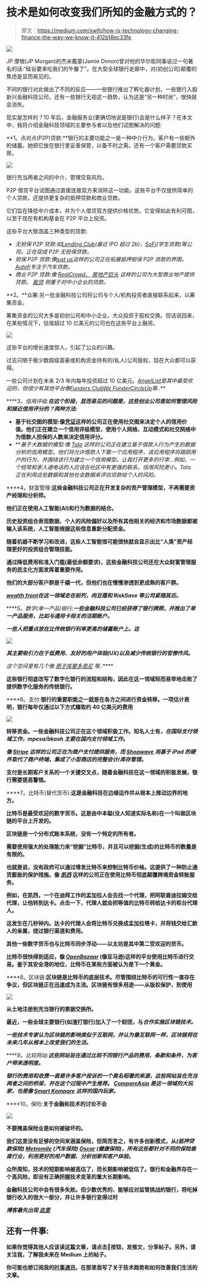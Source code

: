 # 技术是如何改变我们所知的金融方式的？

> 原文：<https://medium.com/swlh/how-is-technology-changing-finance-the-way-we-know-it-412b18ec33fe>

![](img/0a58aedc3c53795d800aae533cd50ebd.png)

JP 摩根(JP Morgan)的杰米戴蒙(Jamie Dimon)曾对他的华尔街同事说过一句著名的话:“硅谷要来吃我们的午餐了”。在大型全球银行走廊中，对(初创公司)颠覆的焦虑是显而易见的。

不同的银行对此做出了不同的反应——一些银行推出了孵化器计划，一些银行入股新兴金融科技公司，还有一些银行无视这一趋势，认为这是“另一种时尚”，很快就会消失。

现实是怎样的？10 年后，金融服务业(更确切地说是银行)会是什么样子？在本文中，我将介绍金融科技领域的主要参与者以及他们试图解决的问题:

**1。点对点(P2P)贷款:**银行的主要功能之一是一种中介行为。客户有一些额外的储蓄。她把它放在银行里妥善保管，以备不时之需。还有一个客户需要贷款买房。

![](img/a598f65f903e7664c8f015e46e474e18.png)

银行充当两者之间的中介，管理交易风险。

P2P 借贷平台试图通过直接连接双方来消除这一功能。这些平台不仅提供简单的个人贷款，还提供更复杂的抵押贷款和商业贷款。

它们旨在降低中介成本，并为个人借贷双方提供价格优势。它变得如此有利可图，以至于现在有机构基金在 P2P 平台上投资。

这些平台大致涵盖三种类型的贷款:

*   *无担保 P2P 贷款:如*[*Lending Club*](http://lendingclub.com/)*(最近 IPO 超过 2b)，*[*SoFi*](https://www.sofi.com/)*(学生贷款)等公司。正在促成 P2P 无担保贷款。*
*   *担保 P2P 贷款:像*[*just us*](http://www.justus.net/)*这样的公司正在拓展抵押担保 P2P 贷款的界限。*[*Autofi*](http://www.autofi.com/)*专注于汽车贷款。*
*   *商业 P2P 贷款:像* [*RealCrowd、*](https://www.realcrowd.com/) [*房地产巨头*](https://www.realtymogul.com/) *这样的公司为大型商业地产提供贷款。* [*能贷*](https://www.ablelending.com/) *侧重于对中小企业的贷款。*

**2。**众筹:另一批金融科技公司将公司与个人/机构投资者直接联系起来，以筹集资金。

筹集资金的公司大多是初创公司和中小企业，大众投资于股权交换。但话说回来，在某些情况下，估值超过 10 亿美元的公司也在这些平台上融资。

![](img/835cd3dd9aac9d36d6603c654b528cf4.png)

这些平台的增长速度惊人，引起了公众的兴趣。

过去只限于极少数超级富豪或机构资金持有的(私人)公司股权，现在大众都可以获得。

一些公司计划在未来 2/3 年内每年投资超过 10 亿美元。[*AngelList*](https://angel.co/)*是其中最受欢迎的，但很少有其他平台像[*Funders Club*](https://fundersclub.com/)*[*We Funder*](https://wefunder.com/)*[*CircleUp*](https://circleup.com/)*等..****

*****3。信用评级:**在这个阶段，显而易见的问题是，这些创业公司是如何管理风险和接近信用评分的？两种方法:***

*   ****基于社交图的模型:像[凭证](http://www.magnifymoney.com/blog/personal-loans/vouch-personal-loan828343728)这样的公司正在使用社交图来决定个人的信用价值。他们正在建立一个信用评级模型，使用个人网络、互动模式和社交网络中为借款人担保的人数来决定信用评分。****
*   ***基于大数据的模型:*像 [Tala](http://www.tala.co) 这样的公司正在建立基于借款人行为产生的数据分析的信用模型。他们将允许借款人下载一个应用程序，该应用程序将跟踪用户的行为，并围绕该行为建立一个信用模型。让我打开更多的行李…例如，一个经常和家人通电话的人应该在社区中有更强的联系，信用风险更小。Tala 正在利用这些数据和其他社会数据来评估贷款给个人的风险。**

****4。财富管理:**这些金融科技公司正在开发复杂的资产管理模型，不再需要资产经理和分析师。**

**他们正在使用人工智能(AI)和行为数据的结合。**

**历史投资组合表现数据、个人的风险偏好以及所有其他相关的经济和市场数据都被输入该系统，人工智能根据这些信息重新分配资金。**

**随着机器不断学习和改进，这些人工智能很可能很快就会显示出比“人类”资产经理更好的投资组合管理技能。**

**通过降低费用和准入门槛(最低余额要求)，这些金融科技公司还在大众财富管理服务的民主化方面发挥着重要作用。**

**他们的大部分客户群是千禧一代，但他们也在慢慢渗透到更成熟的客户群。**

**[*wealth front*](https://www.wealthfront.com/)*在这一领域走在前列，肉豆蔻和 RiskSave 等公司紧随其后。***

*****5。数字(单一产品)银行:**一些金融科技公司已经获得了银行牌照，并推出了单一产品服务，比如与通用卡相关的活期账户。***

***一些人把重点放在比传统银行利率更高的储蓄账户上。这***

***![](img/f2e5c6d2f747353d52811a366c3a08d8.png)***

***其主要吸引力在于低费用、友好的用户体验(UX)以及减少传统银行的官僚作风。***

***这个空间里有几个像 [*原子库*](http://www.atombank.co.uk/)*[*蒙多*](https://monzo.com/)*[*恩尼*](https://www.earny.co/) 等..*****

**这些银行彻底改写了数字化银行的流程和结构，因此在这一领域轻而易举地击败了提供数字化服务的传统银行。**

****6。支付:**银行的重要职能之一就是在各方之间进行资金转移。一项估计表明，银行每年仅通过以下方式赚取约 40 亿美元的费用**

**![](img/79161755aa426a898e41ab57bc15097d.png)**

**转移资金。一些金融科技公司正在这个领域积极工作。知名人士有[](https://transferwise.com/)*，在国际支付领域工作，mpesa/bkash 主要在国内支付领域工作。***

***像 [*Stripe*](https://stripe.com/) 这样的公司正在为商户支付提供服务，而 [*Shopwave*](http://getshopwave.com/) 用基于 iPad 的硬件取代了商户终端，集成了小型商店的完整会计/库存管理。***

**支付是长期客户关系的一个关键交叉点，随着金融科技在这一领域的积极发展，银行需要提高警惕。**

****7。比特币(替代货币):**这是金融科技在边缘运作并从根本上推动边界的地方。**

**比特币是最受欢迎的数字货币。这是由中本聪(没人知道实际名称)在一个叫做区块链的平台上开发的。**

**区块链是一个分布式账本系统，没有一个特定的所有者。**

**需要使用强大的处理能力来“挖掘”比特币，并且可以挖掘(生成)的比特币的数量是有限的。**

**也就是说，没有政府可以通过增发比特币来控制比特币价格。这提供了一种防止通货膨胀的保护措施。像 [*凯西*](https://www.goabra.com/) 这样的公司正在使用比特币彻底颠覆跨境资金转账服务。**

**例如，在凯西，一个在迪拜工作的孟加拉人会去找一个代理，把阿联酋迪拉姆交给代理，让他转到达卡。点击一下，代理人就会把等值的比特币转给达卡的柜台代理人。**

**这发生在几秒钟内。达卡的代理人会将比特币兑换成孟加拉塔卡，并将钱交给汇款人的亲属，绕过银行渠道和费用。**

**其他一些数字货币也与比特币同步浮动——以太坊是其中第二受欢迎的货币。**

**比特币很快得到适应，像 [*OpenBazaar*](https://openbazaar.org/) (像亚马逊)这样的平台使用比特币进行交易。鉴于其安全港的地位，比特币在某些方面被认为是下一个黄金。**

****8。区块链:**区块链是比特币的底层技术。尽管围绕比特币的可行性一直存在争议，但区块链正在迅速成为主流。区块链有很多用途——从版权保护，到使用**

**![](img/2cba7b01265f3c515df557e81f28d999.png)**

**从土地注册到充当银行的票据交换所。**

**最近，一些全球主要银行(如渣打银行)加入了一个财团，与[](https://ripple.com/)*合作实施区块链技术。***

***一些技术专家认为区块链的影响类似于互联网，并认为像互联网一样，区块链将在未来几年从根本上改变我们的生活。***

*****9。比较网站:**这些网站旨在通过比较不同银行产品的费用、条款和条件，为客户带来透明度。***

***银行的费用和收费一直是许多客户投诉的一个臭名昭著的来源，这些网站旨在充当两者之间的桥梁，并在这个过程中产生推荐。 [*CompareAsia*](http://www.compareasiagroup.com/) 是这一领域的大玩家，也是像 [*Smart Kompare*](https://www.smartkompare.com/) 这样的国内玩家。***

****10。保险:**关于金融和技术的讨论不会**

**![](img/3233578467df1f9bb5369da9cffc42cf.png)**

**不要掩盖保险业是如何被破坏的。**

**我们这里没有足够的空间来涵盖保险，但简而言之，有许多创新模式，从[](https://lemonade.com/)*(抵押贷款保险) [*Metromile*](https://www.metromile.com/) (汽车保险) [*Oscar*](https://www.hioscar.com/) (健康保险)，所有这些都针对不同的保险垂直行业，利用更好的用户数据、分析创新和客户体验。***

**众所周知，技术的短期影响被高估了，而长期影响被低估了。银行和金融界存在一个高风险，即没有正确把握技术变革的重大长期影响。**

**金融科技公司中会有很多失败。但少数优秀的、能够应对监管挑战的银行，将吃掉银行收入的很大一部分，并让许多银行变得过时**

***博客最先出现* [*这里*](http://ff-bd.org/fintech-the-coming-tsunami/)**

## **还有一件事:**

**如果你觉得其他人应该读这篇文章，请点击💚按钮，发推文，分享帖子。另外，请关注我，了解我未来在 Medium 上的帖子。**

**你可能也想订阅我的[时事通讯](http://www.myasiavc.com)，在那里我写了关于技术趋势和如何改善我们生活的文章。**